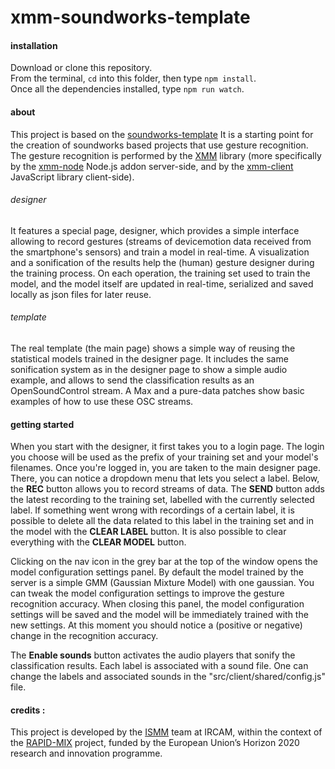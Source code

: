 # xmm-soundworks-template

#### installation

Download or clone this repository.  
From the terminal, `cd` into this folder, then type `npm install`.  
Once all the dependencies installed, type `npm run watch`.  

#### about

This project is based on the [soundworks-template](https://github.com/collective-soundworks/soundworks-template)
It is a starting point for the creation of soundworks based projects that use gesture recognition.
The gesture recognition is performed by the [XMM](https://github.com/Ircam-RnD/xmm) library (more specifically
by the [xmm-node](https://github.com/Ircam-RnD/xmm-node) Node.js addon server-side, and by the
[xmm-client](https://github.com/Ircam-RnD/xmm-client) JavaScript library client-side).

###### designer

It features a special page, designer, which provides a simple interface allowing to record gestures
(streams of devicemotion data received from the smartphone's sensors) and train a model in real-time.
A visualization and a sonification of the results help the (human) gesture designer during the training process.
On each operation, the training set used to train the model, and the model itself are updated in real-time, serialized
and saved locally as json files for later reuse.

###### template

The real template (the main page) shows a simple way of reusing the statistical models trained in the designer page.
It includes the same sonification system as in the designer page to show a simple audio example, and allows to send the
classification results as an OpenSoundControl stream.
A Max and a pure-data patches show basic examples of how to use these OSC streams.

#### getting started

When you start with the designer, it first takes you to a login page.
The login you choose will be used as the prefix of your training set and your model's filenames.
Once you're logged in, you are taken to the main designer page.
There, you can notice a dropdown menu that lets you select a label.
Below, the **REC** button allows you to record streams of data.
The **SEND** button adds the latest recording to the training set, labelled with the currently
selected label.
If something went wrong with recordings of a certain label, it is possible to delete all the data
related to this label in the training set and in the model with the **CLEAR LABEL** button.
It is also possible to clear everything with the **CLEAR MODEL** button.  
  
Clicking on the nav icon in the grey bar at the top of the window opens the model configuration settings panel.
By default the model trained by the server is a simple GMM (Gaussian Mixture Model) with one gaussian.
You can tweak the model configuration settings to improve the gesture recognition accuracy.
When closing this panel, the model configuration settings will be saved and the model
will be immediately trained with the new settings. At this moment you should notice
a (positive or negative) change in the recognition accuracy.  
  
The **Enable sounds** button activates the audio players that sonify the classification results.
Each label is associated with a sound file.
One can change the labels and associated sounds in the "src/client/shared/config.js" file.

#### credits :

This project is developed by the [ISMM](http://ismm.ircam.fr/) team at IRCAM,
within the context of the [RAPID-MIX](http://rapidmix.goldsmithsdigital.com/)
project, funded by the European Union’s Horizon 2020 research and innovation programme.  

